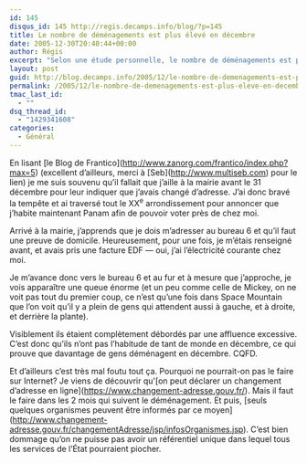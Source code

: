 ```yaml
---
id: 145
disqus_id: 145 http://regis.decamps.info/blog/?p=145
title: Le nombre de déménagements est plus élevé en décembre
date: 2005-12-30T20:40:44+00:00
author: Régis
excerpt: "Selon une étude personnelle, le nombre de déménagements est plus élevé en décembre que le reste de l'année."
layout: post
guid: http://blog.decamps.info/2005/12/le-nombre-de-demenagements-est-plus-eleve-en-decembre/
permalink: /2005/12/le-nombre-de-demenagements-est-plus-eleve-en-decembre/
tmac_last_id:
  - ""
dsq_thread_id:
  - "1429341608"
categories:
  - Général
---
```

En lisant \[le Blog de Frantico\](http://www.zanorg.com/frantico/index.php?max=5) (excellent d’ailleurs, merci à \[Seb\](http://www.multiseb.com) pour le lien) je me suis souvenu qu’il fallait que j’aille à la mairie avant le 31 décembre pour leur indiquer que j’avais changé d’adresse. J’ai donc bravé la tempête et ai traversé tout le XX<sup>e</sup> arrondissement pour annoncer que j’habite maintenant Panam afin de pouvoir voter près de chez moi.

Arrivé à la mairie, j’apprends que je dois m’adresser au bureau 6 et qu’il faut une preuve de domicile. Heureusement, pour une fois, je m’étais renseigné avant, et avais pris une facture EDF &#8212; oui, j’ai l’électricité courante chez moi.

Je m’avance donc vers le bureau 6 et au fur et à mesure que j’approche, je vois apparaître une queue énorme (et un peu comme celle de Mickey, on ne voit pas tout du premier coup, ce n’est qu’une fois dans Space Mountain que l’on voit qu’il y a plein de gens qui attendent aussi à gauche, et à droite, et derrière la plante). 

Visiblement ils étaient complètement débordés par une affluence excessive. C’est donc qu’ils n’ont pas l’habitude de tant de monde en décembre, ce qui prouve que davantage de gens déménagent en décembre. CQFD.

Et d’ailleurs c’est très mal foutu tout ça. Pourquoi ne pourrait-on pas le faire sur Internet? Je viens de découvrir qu'\[on peut déclarer un changement d’adresse en ligne\](https://www.changement-adresse.gouv.fr/). Mais il faut le faire dans les 2 mois qui suivent le déménagement. Et puis, \[seuls quelques organismes peuvent être informés par ce moyen\](http://www.changement-adresse.gouv.fr/changementAdresse/jsp/infosOrganismes.jsp). C’est bien dommage qu’on ne puisse pas avoir un référentiel unique dans lequel tous les services de l’État pourraient piocher.

